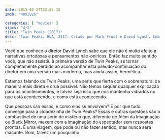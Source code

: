 ```yaml
---
date: 2018-02-27T23:02:12
imdb: "4093826"

categories: [ "movies" ]
stars: "4/5"
title: "Twin Peaks (2017)"
desc: "Twin Peaks. EUA, 2017. Criado por Mark Frost e David Lynch. Com Kyle MacLachlan, Sheryl Lee, Michael Horse."
---
```

Você que conhece o diretor David Lynch sabe que ele não é muito afeito a narrativas ortodoxas e pensamentos não-oníricos. Então faz muito sentido você, que não assistiu à primeira versão de Twin Peaks, se tornar completamente perdido ao acompanhar esta pseudo-continuação do diretor em uma versão mais moderna, mas ainda assim, hermética.

Estamos falando de Twin Peaks, uma série que flerta com o sobrenatural da maneira mais direta e crua possível. Não temos sequer qualquer explicação para os acontecimentos, e talvez seja isso que nos mantenha vidrados no que está acontecendo, e como está acontecendo.

Que pessoas são essas, e como elas se envolvem? E por que tudo converge para a cidadezinha de Twin Peaks? Essas e outras questões são o combustível de uma série de mistério que, diferente de Além da Imaginação ou Black Mirror, mexem com a imaginação do espectador sem respostas prontas. É uma viagem, que pode ou não fazer sentido, mas nunca será maçante. Bom, talvez um pouquinho.
